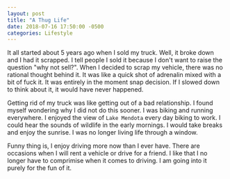 ```yaml
---
layout: post
title: "A Thug Life"
date: 2018-07-16 17:50:00 -0500
categories: Lifestyle
---
```


It all started about 5 years ago when I sold my truck. Well, it broke down and I had it scrapped. I tell people I sold it because I don't want to raise the question "why not sell?". When I decided to scrap my vehicle, there was no rational thought behind it. It was like a quick shot of adrenalin mixed with a bit of fuck it. It was entirely in the moment snap decision. If I slowed down to think about it, it would have never happened. 

Getting rid of my truck was like getting out of a bad relationship. I found myself wondering why I did not do this sooner. I was biking and running everywhere. I enjoyed the view of `Lake Mendota` every day biking to work. I could hear the sounds of wildlife in the early mornings. I would take breaks and enjoy the sunrise. I was no longer living life through a window. 

Funny thing is, I enjoy driving more now than I ever have. There are occasions when I will rent a vehicle or drive for a friend. I like that I no longer have to comprimise when it comes to driving. I am going into it purely for the fun of it. 
